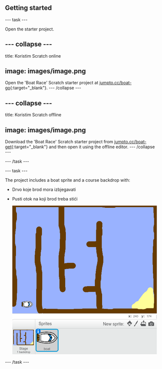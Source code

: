 ## Getting started

\--- task \---

Open the starter project.

## \--- collapse \---

title: Koristim Scratch online

## image: images/image.png

Open the 'Boat Race' Scratch starter project at [jumpto.cc/boat-go](https://scratch.mit.edu/projects/63958014/#editor){:target="_blank"}. \--- /collapse \---

## \--- collapse \---

title: Koristim Scratch offline

## image: images/image.png

Download the 'Boat Race' Scratch starter project from [jumpto.cc/boat-get](http:jumpto.cc/boat-get){:target="_blank"} and then open it using the offline editor. \--- /collapse \---

\--- /task \---

\--- task \---

The project includes a boat sprite and a course backdrop with:

- Drvo koje brod mora izbjegavati
- Pusti otok na koji brod treba stići
    
    ![screenshot](images/boat-starter.png)

\--- /task \---